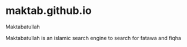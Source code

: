 # maktab.github.io

Maktabatullah

Maktabatullah is an islamic search engine to search for fatawa and fiqha
